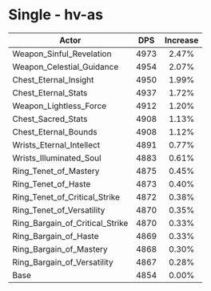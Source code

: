 # Single - hv-as
| Actor | DPS | Increase |
|---|:---:|:---:|
|Weapon_Sinful_Revelation|4973|2.47%|
|Weapon_Celestial_Guidance|4954|2.07%|
|Chest_Eternal_Insight|4950|1.99%|
|Chest_Eternal_Stats|4937|1.72%|
|Weapon_Lightless_Force|4912|1.20%|
|Chest_Sacred_Stats|4908|1.13%|
|Chest_Eternal_Bounds|4908|1.12%|
|Wrists_Eternal_Intellect|4891|0.77%|
|Wrists_Illuminated_Soul|4883|0.61%|
|Ring_Tenet_of_Mastery|4875|0.45%|
|Ring_Tenet_of_Haste|4873|0.40%|
|Ring_Tenet_of_Critical_Strike|4872|0.38%|
|Ring_Tenet_of_Versatility|4870|0.35%|
|Ring_Bargain_of_Critical_Strike|4870|0.33%|
|Ring_Bargain_of_Haste|4869|0.33%|
|Ring_Bargain_of_Mastery|4868|0.30%|
|Ring_Bargain_of_Versatility|4867|0.28%|
|Base|4854|0.00%|
